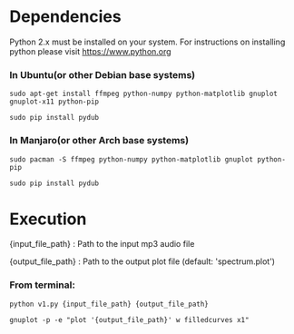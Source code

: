 # Dependencies




Python 2.x must be installed on your system. For instructions on installing python please visit https://www.python.org

### In Ubuntu(or other Debian base systems)
```
sudo apt-get install ffmpeg python-numpy python-matplotlib gnuplot gnuplot-x11 python-pip

sudo pip install pydub
```

### In Manjaro(or other Arch base systems)
```
sudo pacman -S ffmpeg python-numpy python-matplotlib gnuplot python-pip

sudo pip install pydub
```



# Execution




{input_file_path}	:	Path to the input mp3 audio file

{output_file_path}	:	Path to the output plot file (default: 'spectrum.plot')


### From terminal:
```
python v1.py {input_file_path} {output_file_path}

gnuplot -p -e "plot '{output_file_path}' w filledcurves x1"
```
